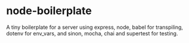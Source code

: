 # node-boilerplate

A tiny boilerplate for a server using express, node, babel for transpiling, dotenv for env_vars, and sinon, mocha, chai and supertest for testing.